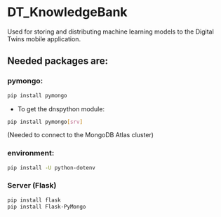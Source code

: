 # DT_KnowledgeBank
Used for storing and distributing machine learning models to the Digital Twins mobile application.


## Needed packages are:

### pymongo: 
```bash
pip install pymongo
```

 - To get the dnspython module: 
 ```bash
 pip install pymongo[srv]
 ``` 
 (Needed to connect to the MongoDB Atlas cluster)

### environment: 
```bash
pip install -U python-dotenv
```
### Server (Flask)
```bash
pip install flask
pip install Flask-PyMongo
```